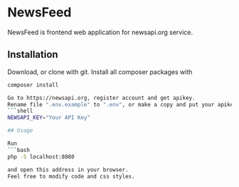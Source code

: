 NewsFeed
=======

NewsFeed is frontend web application for newsapi.org service.

## Installation

Download, or clone with git.
Install all composer packages with
```bash
composer install

Go to https://newsapi.org, register account and get apikey.
Rename file ".env.example" to ".env", or make a copy and put your apikey in it:
```shell
NEWSAPI_KEY="Your API Key"

## Usage

Run 
```bash
php -S localhost:8080

and open this address in your browser.
Feel free to modify code and css styles.